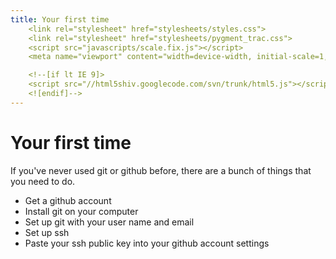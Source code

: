 ```yaml
---
title: Your first time
    <link rel="stylesheet" href="stylesheets/styles.css">
    <link rel="stylesheet" href="stylesheets/pygment_trac.css">
    <script src="javascripts/scale.fix.js"></script>
    <meta name="viewport" content="width=device-width, initial-scale=1, user-scalable=no">

    <!--[if lt IE 9]>
    <script src="//html5shiv.googlecode.com/svn/trunk/html5.js"></script>
    <![endif]-->
---
```


# Your first time

If you've never used git or github before, there are a bunch of things
that you need to do.

- Get a github account
- Install git on your computer
- Set up git with your user name and email
- Set up ssh
- Paste your ssh public key into your github account settings

<!--[if !IE]><script>fixScale(document);</script><![endif]-->

